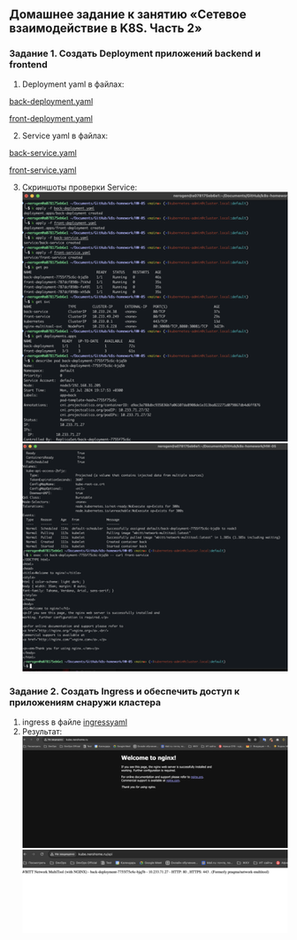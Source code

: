 

## Домашнее задание к занятию «Сетевое взаимодействие в K8S. Часть 2»
### Задание 1. Создать Deployment приложений backend и frontend
1. Deployment yaml в файлах: 

[back-deployment.yaml](./back-deployment.yaml)

[front-deployment.yaml](./front-deployment.yaml)

2. Service yaml в файлах:

[back-service.yaml](./back-service.yaml)

[front-service.yaml](./front-service.yaml)

3. Скриншоты проверки Service:
![screen](./task1.png "screen")
![screen](./task2.png "screen")


### Задание 2. Создать Ingress и обеспечить доступ к приложениям снаружи кластера
1. ingress в файле [ingressyaml](./ingress.yaml)
2. Результат:
![screen](./task3.png "screen")
![screen](./task4.png "screen")